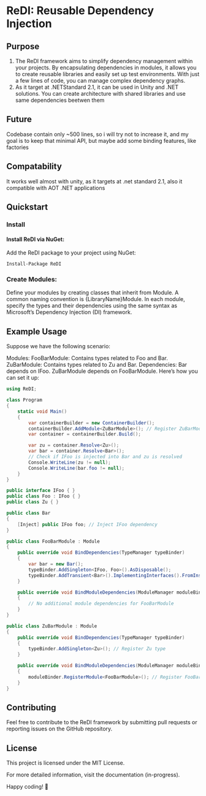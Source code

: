 # ReDI: Reusable Dependency Injection
## Purpose
1. The ReDI framework aims to simplify dependency management within your projects. By encapsulating dependencies in modules, it allows you to create reusable libraries and easily set up test environments. With just a few lines of code, you can manage complex dependency graphs.
2. As it target at .NETStandard 2.1, it can be used in Unity and .NET solutions. You can create architecture with shared libraries and use same dependencies beetwen them
## Future
Codebase contain only ~500 lines, so i will try not to increase it, and my goal is to keep that minimal API, but maybe add some binding features, like factories

## Compatability
It works well almost with unity, as it targets at .net standard 2.1, also it compatible with AOT .NET applications

## Quickstart
### Install
#### Install ReDI via NuGet:
Add the ReDI package to your project using NuGet:
```
Install-Package ReDI
```

### Create Modules:
Define your modules by creating classes that inherit from Module. A common naming convention is {LibraryName}Module. 
In each module, specify the types and their dependencies using the same syntax as Microsoft’s Dependency Injection (DI) framework.

## Example Usage
Suppose we have the following scenario:

Modules:
FooBarModule: Contains types related to Foo and Bar.
ZuBarModule: Contains types related to Zu and Bar.
Dependencies:
Bar depends on IFoo.
ZuBarModule depends on FooBarModule.
Here’s how you can set it up:

```cs
using ReDI;

class Program
{
    static void Main()
    {
        var containerBuilder = new ContainerBuilder();
        containerBuilder.AddModule<ZuBarModule>(); // Register ZuBarModule
        var container = containerBuilder.Build();

        var zu = container.Resolve<Zu>();
        var bar = container.Resolve<Bar>();
        // Check if IFoo is injected into Bar and zu is resolved
        Console.WriteLine(zu != null); 
        Console.WriteLine(bar.foo != null); 
    }
}

public interface IFoo { }
public class Foo : IFoo { }
public class Zu { }

public class Bar
{
    [Inject] public IFoo foo; // Inject IFoo dependency
}

public class FooBarModule : Module
{
    public override void BindDependencies(TypeManager typeBinder)
    {
        var bar = new Bar();
        typeBinder.AddSingleton<IFoo, Foo>().AsDisposable();
        typeBinder.AddTransient<Bar>().ImplementingInterfaces().FromInstance(bar);
    }

    public override void BindModuleDependencies(ModuleManager moduleBinder)
    {
        // No additional module dependencies for FooBarModule
    }
}

public class ZuBarModule : Module
{
    public override void BindDependencies(TypeManager typeBinder)
    {
        typeBinder.AddSingleton<Zu>(); // Register Zu type
    }

    public override void BindModuleDependencies(ModuleManager moduleBinder)
    {
        moduleBinder.RegisterModule<FooBarModule>(); // Register FooBarModule dependency
    }
}
```

## Contributing
Feel free to contribute to the ReDI framework by submitting pull requests or reporting issues on the GitHub repository.

## License
This project is licensed under the MIT License.

For more detailed information, visit the documentation (in-progress).

Happy coding! 🚀
